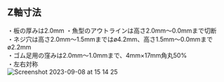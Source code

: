 ## Z軸寸法  
・板の厚みは2.0mm 
・魚型のアウトラインは高さ2.0mm〜0.0mmまで切断  
・ネジ穴は高さ2.0mm〜1.5mmまではø4.2mm、高さ1.5mm〜0.0mmまでø2.2mm  
・ゴム足用の窪みは2.0mm〜1.0mmまで、4mm×17mm角丸50%  
・左右対称  
![Screenshot 2023-09-08 at 15 14 25](https://github.com/TakumaOnishi/Fish_Keyboard/assets/85474111/ac66234d-dfc7-483c-b729-14d8026738da)
